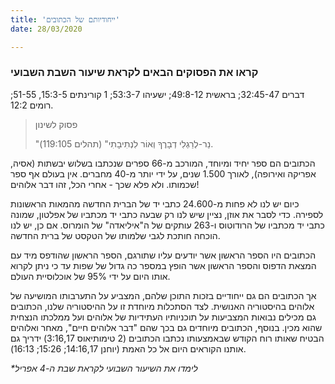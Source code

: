 ```yaml
---
title: 'ייחודיותם של הכתובים'
date: 28/03/2020

---
```


### קראו את הפסוקים הבאים לקראת שיעור השבת השבועי
דברים 32:45-47; בראשית 49:8-12; ישעיהו 53:3-7; 1 קורינתים 15:3-5, 51-55; רומים 12:2.

> <p>פסוק לשינון</p>
> "נֵר-לְרַגְלִי דְבָרֶךָ וְאוֹר לִנְתִיבָתִי" (תהלים 119:105).

הכתובים הם ספר יחיד ומיוחד, המורכב מ-66 ספרים שנכתבו בשלוש יבשתות (אסיה, אפריקה ואירופה), לאורך 1.500 שנים, על ידי יותר מ-40 מחברים. אין בעולם אף ספר שכמותו. ולא פלא שכך - אחרי הכל, זהו דבר אלוהים!

כיום יש לנו לא פחות מ-24.600 כתבי יד של הברית החדשה מהמאות הראשונות לספירה. כדי לסבר את אוזן, נציין שיש לנו רק שבעה כתבי יד מכתביו של אפלטון, שמונה כתבי יד מכתביו של הרודוטוס ו-263 עותקים של ה"איליאדה" של הומרוס. אם כן, יש לנו הוכחה חותכת לגבי שלמותו של הטקסט של ברית החדשה.

הכתובים היו הספר הראשון אשר יודעים עליו שתורגם, הספר הראשון שהודפס מיד עם המצאת הדפוס והספר הראשון אשר הופץ במספר כה גדול של שפות עד כי ניתן לקרוא אותו היום על ידי 95% של אוכלוסיית העולם.

אך הכתובים הם גם ייחודיים בזכות התוכן שלהם, המצביע על התערבותו המושיעה של אלוהים בהיסטוריה האנושית. לצד הסתכלות מיוחדת זו על ההיסטוריה שלנו, הכתובים גם מכילים נבואות המצביעות על תוכניותיו העתידיות של אלוהים ועל ממלכתו הנצחית שהוא מכין. בנוסף, הכתובים מיוחדים גם בכך שהם "דבר אלוהים חיים", מאחר ואלוהים הבטיח שאותו רוח הקודש שבאמצעותו נכתבו הכתובים (2 טימותיאוס 3:16,17) ידריך גם אותנו הקוראים היום אל כל האמת (יוחנן 14:16,17; 15:26; 16:13).

_*לימדו את השיעור השבועי לקראת שבת ה-4 אפריל_